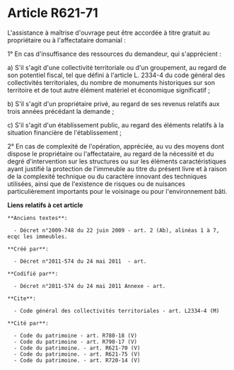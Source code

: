 # Article R621-71

L'assistance à maîtrise d'ouvrage peut être accordée à titre gratuit au propriétaire ou à l'affectataire domanial :

1° En cas d'insuffisance des ressources du demandeur, qui s'apprécient :

a) S'il s'agit d'une collectivité territoriale ou d'un groupement, au regard de son potentiel fiscal, tel que défini à
l'article L. 2334-4 du code général des collectivités territoriales, du nombre de monuments historiques sur son territoire et
de tout autre élément matériel et économique significatif ;

b) S'il s'agit d'un propriétaire privé, au regard de ses revenus relatifs aux trois années précédant la demande ;

c) S'il s'agit d'un établissement public, au regard des éléments relatifs à la situation financière de l'établissement ;

2° En cas de complexité de l'opération, appréciée, au vu des moyens dont dispose le propriétaire ou l'affectataire, au regard
de la nécessité et du degré d'intervention sur les structures ou sur les éléments caractéristiques ayant justifié la
protection de l'immeuble au titre du présent livre et à raison de la complexité technique ou du caractère innovant des
techniques utilisées, ainsi que de l'existence de risques ou de nuisances particulièrement importants pour le voisinage ou
pour l'environnement bâti.

**Liens relatifs à cet article**

	**Anciens textes**:

	  - Décret n°2009-748 du 22 juin 2009 - art. 2 (Ab), alinéas 1 à 7, ecqc les immeubles.

	**Créé par**:

	  - Décret n°2011-574 du 24 mai 2011  - art.

	**Codifié par**:

	  - Décret n°2011-574 du 24 mai 2011 Annexe - art.

	**Cite**:

	  - Code général des collectivités territoriales - art. L2334-4 (M)

	**Cité par**:

	  - Code du patrimoine - art. R780-18 (V)
	  - Code du patrimoine - art. R790-17 (V)
	  - Code du patrimoine. - art. R621-70 (V)
	  - Code du patrimoine. - art. R621-75 (V)
	  - Code du patrimoine. - art. R720-14 (V)
